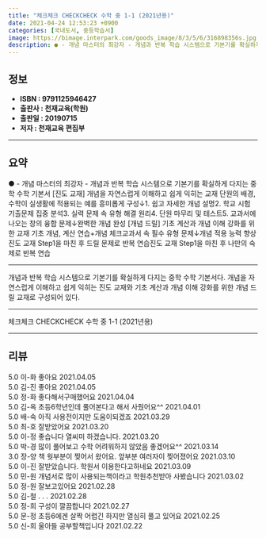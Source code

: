 ```yaml
---
title: "체크체크 CHECKCHECK 수학 중 1-1 (2021년용)"
date: 2021-04-24 12:53:23 +0900
categories: [국내도서, 중등학습서]
image: https://bimage.interpark.com/goods_image/8/3/5/6/316898356s.jpg
description: ● - 개념 마스터의 최강자 - 개념과 반복 학습 시스템으로 기본기를 확실하게 다지는 중학 수학 기본서 [진도 교재] 개념을 자연스럽게 이해하고 쉽게 익히는 교재 단원의 배경, 수학이 실생활에 적용되는 예를 흥미롭게 구성↓1. 쉽고 자세한 개념 설명2. 학교 시험 기출문제 집중 분석3
---
```


## **정보**

- **ISBN : 9791125946427**
- **출판사 : 천재교육(학원)**
- **출판일 : 20190715**
- **저자 : 천재교육 편집부**

------



## **요약**

●  - 개념 마스터의 최강자 - 개념과 반복 학습 시스템으로 기본기를 확실하게 다지는 중학 수학 기본서 [진도 교재] 개념을 자연스럽게 이해하고 쉽게 익히는 교재 단원의 배경, 수학이 실생활에 적용되는 예를 흥미롭게 구성↓1. 쉽고 자세한 개념 설명2. 학교 시험 기출문제 집중 분석3. 실력 문제 속 유형 해결 원리4. 단원 마무리 및 테스트5. 교과서에 나오는 창의 융합 문제↓완벽한 개념 완성 [개념 드릴] 기초 계산과 개념 이해 강화를 위한 교재 기초 개념, 계산 연습+개념 체크교과서 속 필수 유형 문제↓개념 적용 능력 향상진도 교재 Step1을 마친 후 드릴 문제로 반복 연습진도 교재 Step1을 마친 후 나만의 숙제로 반복 연습

------

개념과 반복 학습 시스템으로 기본기를 확실하게 다지는 중학 수학 기본서다. 개념을 자연스럽게 이해하고 쉽게 익히는 진도 교재와 기초 계산과 개념 이해 강화를 위한 개념 드릴 교재로 구성되어 있다.

------


체크체크 CHECKCHECK 수학 중 1-1 (2021년용) 

------


## **리뷰** 

5.0 이-화 좋아요  2021.04.05 <br/>5.0 김-진 좋아요 2021.04.05 <br/>5.0 정-화 좋다해서구매했어요 2021.04.04 <br/>5.0 김-옥 초등6학년인데 풀어본다고 해서 사줬어요^^ 2021.04.01 <br/>5.0 배-숙 아직 사용전이지만 도움이되겠죠 2021.03.29 <br/>5.0 최-호 잘받았어요 2021.03.20 <br/>5.0 이-정 좋습니다 열씨미 하겠습니다. 2021.03.20 <br/>5.0 박-경 많이 풀어보고 수학 어려워하지 않았음 좋겠어요^^ 2021.03.14 <br/>3.0 장-양 책 웟부분이 찢어서 왔어요. 앞부분 여러자이 찢어졌어요 2021.03.10 <br/>5.0 이-진 잘받았습니다.
학원서 이용한다고하네요 2021.03.09 <br/>5.0 민-원 개념서로 많이 사용되는책이라고 학원추천받아 사봤습니다 2021.03.02 <br/>5.0 정-원 잘보고있어요 2021.02.28 <br/>5.0 김-철 . . .  2021.02.28 <br/>5.0 정-희 구성이 깔끔합니다 2021.02.27 <br/>5.0 문-정 초등6에겐 살짝 어렵긴 하지만 열심히 풀고 있어요 2021.02.25 <br/>5.0 신-희 울아들 공부할책입니다 2021.02.22 <br/>